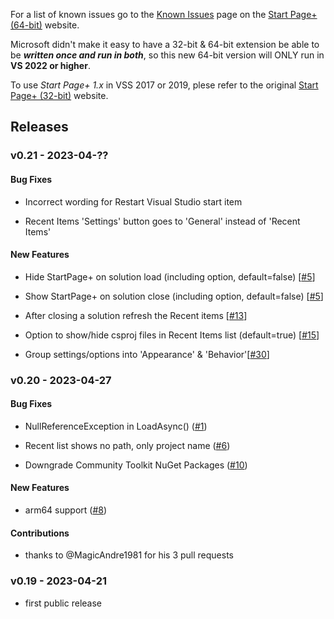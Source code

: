 For a list of known issues go to the [Known Issues][known-issues-url]
page on the [Start Page+ (64-bit)][start-page-plus-64-bit-url] website.

Microsoft didn't make it easy to have a 32-bit & 64-bit extension be able to be
**_written once and run in both_**, so this new 64-bit version will ONLY run in 
**VS 2022 or higher**.

To use *Start Page+ 1.x* in VSS 2017 or 2019, plese refer to 
the original [Start Page+ (32-bit)][start-page-plus-32-bit-url] website.

[start-page-plus-64-bit-url]: https://luminous-software.solutions/start-page-plus-64-bit
[start-page-plus-32-bit-url]: https://luminous-software.solutions/start-page-plus
[known-issues-url]: https://luminous-software.solutions/start-page-plus-64-bit/known-issues

## Releases

### v0.21 - 2023-04-??

#### Bug Fixes
- Incorrect wording for Restart Visual Studio start item

	[private issue #3]: https://github.com/yannduran/start-page-plus-64-bit/issues/3

- Recent Items 'Settings' button goes to 'General' instead of 'Recent Items'

	[private issue #2]: https://github.com/yannduran/start-page-plus-64-bit/issues/2

#### New Features
- Hide StartPage+ on solution load (including option, default=false) [[#5](https://github.com/luminous-software/start-page-plus-64-bit/issues/5)]

	[private issue #6]: https://github.com/yannduran/start-page-plus-64-bit/issues/6

- Show StartPage+ on solution close (including option, default=false) [[#5](https://github.com/luminous-software/start-page-plus-64-bit/issues/5)]

	[private issue #6]: https://github.com/yannduran/start-page-plus-64-bit/issues/6

- After closing a solution refresh the Recent items [[#13](https://github.com/luminous-software/start-page-plus-64-bit/issues/13)]

	[private issue #5]: https://github.com/yannduran/start-page-plus-64-bit/issues/5

- Option to show/hide csproj files in Recent Items list (default=true) [[#15](https://github.com/luminous-software/start-page-plus-64-bit/issues/15)]

	[private issue #8]: https://github.com/yannduran/start-page-plus-64-bit/issues/8

- Group settings/options into 'Appearance' & 'Behavior'[[#30](https://github.com/luminous-software/start-page-plus-64-bit/issues/30)]

	[private issue #13]: https://github.com/yannduran/start-page-plus-64-bit/issues/13

### v0.20 - 2023-04-27

#### Bug Fixes
- NullReferenceException in LoadAsync() ([#1](https://github.com/luminous-software/start-page-plus-64-bit/issues/1))

- Recent list shows no path, only project name ([#6](https://github.com/luminous-software/start-page-plus-64-bit/issues/6))

- Downgrade Community Toolkit NuGet Packages ([#10](https://github.com/luminous-software/start-page-plus-64-bit/pull/11))

#### New Features
- arm64 support ([#8](https://github.com/luminous-software/start-page-plus-64-bit/pull/8))

#### Contributions
- thanks to @MagicAndre1981 for his 3 pull requests

### v0.19 - 2023-04-21
- first public release